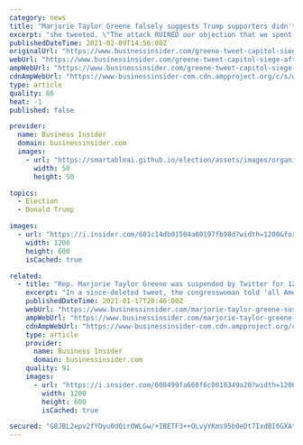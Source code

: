 ```yaml
---
category: news
title: "Marjorie Taylor Greene falsely suggests Trump supporters didn't carry out the Capitol siege days after apologizing for endorsing conspiracy theories"
excerpt: "she tweeted. \"The attack RUINED our objection that we spent weeks preparing for, which devastated our efforts on behalf of Trump and his voters.\" Greene's tweet was part of a longer thread about the siege and former President Donald Trump's Senate ..."
publishedDateTime: 2021-02-09T14:56:00Z
originalUrl: "https://www.businessinsider.com/greene-tweet-capitol-siege-after-apologizing-conspiracy-theories-2021-2"
webUrl: "https://www.businessinsider.com/greene-tweet-capitol-siege-after-apologizing-conspiracy-theories-2021-2"
ampWebUrl: "https://www.businessinsider.com/greene-tweet-capitol-siege-after-apologizing-conspiracy-theories-2021-2?amp"
cdnAmpWebUrl: "https://www-businessinsider-com.cdn.ampproject.org/c/s/www.businessinsider.com/greene-tweet-capitol-siege-after-apologizing-conspiracy-theories-2021-2?amp"
type: article
quality: 86
heat: -1
published: false

provider:
  name: Business Insider
  domain: businessinsider.com
  images:
    - url: "https://smartableai.github.io/election/assets/images/organizations/businessinsider.com-50x50.jpg"
      width: 50
      height: 50

topics:
  - Election
  - Donald Trump

images:
  - url: "https://i.insider.com/601c14db01504a00197fb98d?width=1200&format=jpeg"
    width: 1200
    height: 600
    isCached: true

related:
  - title: "Rep. Marjorie Taylor Greene was suspended by Twitter for 12 hours not long after she told Trump supporters to 'mobilize' in a deleted tweet"
    excerpt: "In a since-deleted tweet, the congresswoman told 'all Americans' to 'mobilize and make your voices heard in opposition' days before Biden is sworn in."
    publishedDateTime: 2021-01-17T20:46:00Z
    webUrl: "https://www.businessinsider.com/marjorie-taylor-greene-suspended-from-twitter-for-12-hours-2021-1"
    ampWebUrl: "https://www.businessinsider.com/marjorie-taylor-greene-suspended-from-twitter-for-12-hours-2021-1?amp"
    cdnAmpWebUrl: "https://www-businessinsider-com.cdn.ampproject.org/c/s/www.businessinsider.com/marjorie-taylor-greene-suspended-from-twitter-for-12-hours-2021-1?amp"
    type: article
    provider:
      name: Business Insider
      domain: businessinsider.com
    quality: 91
    images:
      - url: "https://i.insider.com/600499fa660f6c0018349a20?width=1200&format=jpeg"
        width: 1200
        height: 600
        isCached: true

secured: "G8JBL2epv2fYOyu0dQir0WLGw/+IBETF3++OLvyYKms95b0eDt7IxdBI6GXAtrfjZ3jX1M9DDASPIWCOX+NDzLmuwE5PVT8bRe12SnQ+KiFYVJZZf5kOseiGc1Fow4HPqcd8qn8oKM57up36CbujFMoaP8AU2YtMS5YAN9nidtB880Fbi0XyaQCNH6c0dY/roK3CbxaTNTe1DTrUZq+W4nRSULwtUK6N08SYGhYzboIlH+Pi4CitMMGoNAj5BQcQZChjZpjh1SIClhogY9oMNyC8Vo8tzIkQjJHXkXLs8jfe3Ng7MqpW482HMo8prnccqPFB+EqpI5+0gnqeEvPkGWSULs6X5Vm8i95dQdNzIYY=;nC/qSGR8N2Fa3Q4lyR6toA=="
---
```


